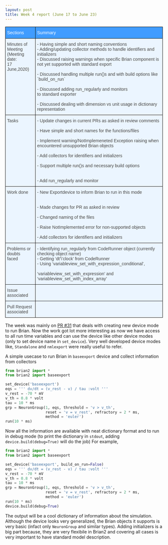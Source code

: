 ```yaml
---
layout: post
title: Week 4 report (June 17 to June 23)
---
```


<style type="text/css">
.tg  {border-collapse:collapse;border-color:#9ABAD9;border-spacing:0;}
.tg td{background-color:#EBF5FF;border-color:#9ABAD9;border-style:solid;border-width:1px;color:#444;
  font-family:Arial, sans-serif;font-size:14px;overflow:hidden;padding:10px 5px;word-break:normal;}
.tg th{background-color:#409cff;border-color:#9ABAD9;border-style:solid;border-width:1px;color:#fff;
  font-family:Arial, sans-serif;font-size:14px;font-weight:normal;overflow:hidden;padding:10px 5px;word-break:normal;}
.tg .tg-73oq{border-color:#000000;text-align:left;vertical-align:top}
</style>
<table class="tg">
<thead>
  <tr>
    <th class="tg-73oq">Sections</th>
    <th class="tg-73oq">Summary</th>
  </tr>
</thead>
<tbody>
  <tr>
    <td class="tg-73oq">Minutes of Meeting<br>(Meeting date: <br>17 June,2020)</td>
    <td class="tg-73oq"><span style="font-weight:400;font-style:normal;text-decoration:none">- Having simple and short naming conventions</span><br><span style="font-weight:400;font-style:normal;text-decoration:none">- Adding/updating collector methods  to handle identifiers and initializers </span><br><span style="font-weight:400;font-style:normal;text-decoration:none">- Discussed raising warnings when specific Brian component is not yet supported with standard export</span><br><br><span style="font-weight:400;font-style:normal;text-decoration:none">- Discussed handling multiple run()s and with build options like `build_on_run`</span><br><br><span style="font-weight:400;font-style:normal;text-decoration:none">- Discussed adding run_regularly and monitors</span><br><span style="font-weight:400;font-style:normal;text-decoration:none">to standard exporter</span><br><br><span style="font-weight:400;font-style:normal;text-decoration:none">- Discussed dealing with dimension vs unit usage in dictionary representation</span><br></td>
  </tr>
  <tr>
    <td class="tg-73oq">Tasks</td>
    <td class="tg-73oq"><span style="font-weight:400;font-style:normal;text-decoration:none">- Update changes in current PRs as asked in review comments</span><br><br><span style="font-weight:400;font-style:normal;text-decoration:none">- Have simple and short names for the functions/files</span><br><br><span style="font-weight:400;font-style:normal;text-decoration:none">- Implement warning/NotImplemeneted Exception raising when encountered unsupported Brian objects</span><br><br><span style="font-weight:400;font-style:normal;text-decoration:none">- Add collectors for identifiers and initializers</span><br><br><span style="font-weight:400;font-style:normal;text-decoration:none">- Support multiple run()s and necessary build options</span><br><br><br><span style="font-weight:400;font-style:normal;text-decoration:none">- Add run_regularly and monitor</span><br></td>
  </tr>
  <tr>
    <td class="tg-73oq">Work done</td>
    <td class="tg-73oq"><span style="font-weight:400;font-style:normal;text-decoration:none">- New Exportdevice to inform Brian to run in this mode</span><br><br><br><span style="font-weight:400;font-style:normal;text-decoration:none">- Made changes for PR as asked in review</span><br><br><span style="font-weight:400;font-style:normal;text-decoration:none">- Changed naming of the files </span><br><br><span style="font-weight:400;font-style:normal;text-decoration:none">- Raise NotImplemented error for non-supported objects</span><br><br><span style="font-weight:400;font-style:normal;text-decoration:none">- Add collectors for identifiers and initializers</span></td>
  </tr>
  <tr>
    <td class="tg-73oq">Problems or doubts<br>faced<br></td>
    <td class="tg-73oq"><span style="font-weight:400;font-style:normal;text-decoration:none">- Identifying run_regularly from CodeRunner object (currently checking object name)</span><br><span style="font-weight:400;font-style:normal;text-decoration:none">- Getting ‘dt’\’clock’ from CodeRunner</span><br><span style="font-weight:400;font-style:normal;text-decoration:none">- Using ‘variableview_set_with_expression_conditional’, </span><br><br><span style="font-weight:400;font-style:normal;text-decoration:none">‘variableview_set_with_expression’  and</span><br><span style="font-weight:400;font-style:normal;text-decoration:none">‘variableview_set_with_index_array’</span><br></td>
  </tr>
  <tr>
    <td class="tg-73oq">Issue associated</td>
    <td class="tg-73oq"><a href="https://github.com/brian-team/brian2tools/issues/26"></a></td>
  </tr>
  <tr>
    <td class="tg-73oq">Pull Request<br>associated</td>
    <td class="tg-73oq"><a href="https://github.com/brian-team/brian2tools/pull/31"></a></td>
  </tr>
</tbody>
</table>

The week was mainly on [PR #31](https://github.com/brian-team/brian2tools/pull/31) that deals with creating
new device mode to run Brian. Now the work got lot more interesting as now we have access to all run time variables
and can use the device like other device modes (only to set device name in `set_device`).
Very well developed device modes like, `Standalone` and `nmlexport` were really useful to refer.

A simple usecase to run Brian in `baseexport` device and collect information from collectors


```python
from brian2 import *
from brian2 import baseexport

set_device('baseexport')
eqs = ''' dv/dt = (v_rest - v) / tau :volt '''
v_rest = -70 * mV
v_th = 0.8 * volt
tau = 10 * ms
grp = NeuronGroup(1, eqs, threshold = 'v > v_th',
                  reset = 'v = v_rest', refractory = 2 * ms,
                  method = 'euler')
run(10 * ms)
```

Now all the information are available with neat dictionary format and to run in debug mode (to print 
the dictionary in `stdout`, adding `device.build(debug=True)` will do the job)
For example,

```python
from brian2 import *
from brian2 import baseexport

set_device('baseexport', build_on_run=False)
eqs = ''' dv/dt = (v_rest - v) / tau :volt '''
v_rest = -70 * mV
v_th = 0.8 * volt
tau = 10 * ms
grp = NeuronGroup(1, eqs, threshold = 'v > v_th',
                  reset = 'v = v_rest', refractory = 2 * ms,
                  method = 'euler')
run(10 * ms)
device.build(debug=True)
```
The output will be a cool dictionary of information about the simulation. Although the 
device looks very generalized, the Brian objects it supports is very basic (infact only `NeuronGroup`
and similar types). Adding initializers is a big part because, they are very flexibile in Brian2 and
covering all cases is very important to have standard model description.
